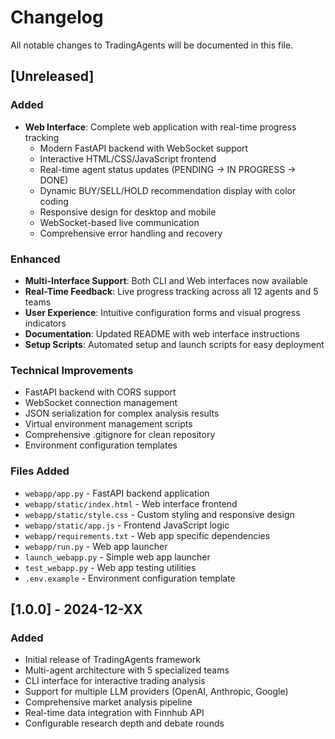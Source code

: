 # Changelog

All notable changes to TradingAgents will be documented in this file.

## [Unreleased]

### Added
- **Web Interface**: Complete web application with real-time progress tracking
  - Modern FastAPI backend with WebSocket support
  - Interactive HTML/CSS/JavaScript frontend
  - Real-time agent status updates (PENDING → IN PROGRESS → DONE)
  - Dynamic BUY/SELL/HOLD recommendation display with color coding
  - Responsive design for desktop and mobile
  - WebSocket-based live communication
  - Comprehensive error handling and recovery

### Enhanced
- **Multi-Interface Support**: Both CLI and Web interfaces now available
- **Real-Time Feedback**: Live progress tracking across all 12 agents and 5 teams
- **User Experience**: Intuitive configuration forms and visual progress indicators
- **Documentation**: Updated README with web interface instructions
- **Setup Scripts**: Automated setup and launch scripts for easy deployment

### Technical Improvements
- FastAPI backend with CORS support
- WebSocket connection management
- JSON serialization for complex analysis results
- Virtual environment management scripts
- Comprehensive .gitignore for clean repository
- Environment configuration templates

### Files Added
- `webapp/app.py` - FastAPI backend application
- `webapp/static/index.html` - Web interface frontend
- `webapp/static/style.css` - Custom styling and responsive design
- `webapp/static/app.js` - Frontend JavaScript logic
- `webapp/requirements.txt` - Web app specific dependencies
- `webapp/run.py` - Web app launcher
- `launch_webapp.py` - Simple web app launcher
- `test_webapp.py` - Web app testing utilities
- `.env.example` - Environment configuration template

## [1.0.0] - 2024-12-XX

### Added
- Initial release of TradingAgents framework
- Multi-agent architecture with 5 specialized teams
- CLI interface for interactive trading analysis
- Support for multiple LLM providers (OpenAI, Anthropic, Google)
- Comprehensive market analysis pipeline
- Real-time data integration with Finnhub API
- Configurable research depth and debate rounds